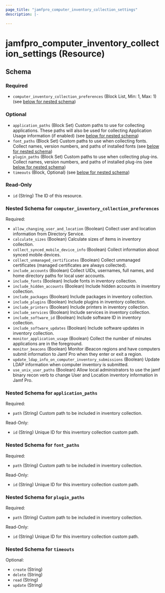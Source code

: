 ```yaml
---
page_title: "jamfpro_computer_inventory_collection_settings"
description: |-
  
---
```


# jamfpro_computer_inventory_collection_settings (Resource)


<!-- schema generated by tfplugindocs -->
## Schema

### Required

- `computer_inventory_collection_preferences` (Block List, Min: 1, Max: 1) (see [below for nested schema](#nestedblock--computer_inventory_collection_preferences))

### Optional

- `application_paths` (Block Set) Custom paths to use for collecting applications. These paths will also be used for collecting Application Usage information (if enabled) (see [below for nested schema](#nestedblock--application_paths))
- `font_paths` (Block Set) Custom paths to use when collecting fonts. Collect names, version numbers, and paths of installed fonts (see [below for nested schema](#nestedblock--font_paths))
- `plugin_paths` (Block Set) Custom paths to use when collecting plug-ins. Collect names, version numbers, and paths of installed plug-ins (see [below for nested schema](#nestedblock--plugin_paths))
- `timeouts` (Block, Optional) (see [below for nested schema](#nestedblock--timeouts))

### Read-Only

- `id` (String) The ID of this resource.

<a id="nestedblock--computer_inventory_collection_preferences"></a>
### Nested Schema for `computer_inventory_collection_preferences`

Required:

- `allow_changing_user_and_location` (Boolean) Collect user and location information from Directory Service.
- `calculate_sizes` (Boolean) Calculate sizes of items in inventory collection.
- `collect_synced_mobile_device_info` (Boolean) Collect information about synced mobile devices.
- `collect_unmanaged_certificates` (Boolean) Collect unmanaged certificates (managed certificates are always collected).
- `include_accounts` (Boolean) Collect UIDs, usernames, full names, and home directory paths for local user accounts.
- `include_fonts` (Boolean) Include fonts in inventory collection.
- `include_hidden_accounts` (Boolean) Include hidden accounts in inventory collection.
- `include_packages` (Boolean) Include packages in inventory collection.
- `include_plugins` (Boolean) Include plugins in inventory collection.
- `include_printers` (Boolean) Include printers in inventory collection.
- `include_services` (Boolean) Include services in inventory collection.
- `include_software_id` (Boolean) Include software ID in inventory collection.
- `include_software_updates` (Boolean) Include software updates in inventory collection.
- `monitor_application_usage` (Boolean) Collect the number of minutes applications are in the foreground.
- `monitor_beacons` (Boolean) Monitor iBeacon regions and have computers submit information to Jamf Pro when they enter or exit a region.
- `update_ldap_info_on_computer_inventory_submissions` (Boolean) Update LDAP information when computer inventory is submitted.
- `use_unix_user_paths` (Boolean) Allow local administrators to use the jamf binary recon verb to change User and Location inventory information in Jamf Pro.


<a id="nestedblock--application_paths"></a>
### Nested Schema for `application_paths`

Required:

- `path` (String) Custom path to be included in inventory collection.

Read-Only:

- `id` (String) Unique ID for this inventory collection custom path.


<a id="nestedblock--font_paths"></a>
### Nested Schema for `font_paths`

Required:

- `path` (String) Custom path to be included in inventory collection.

Read-Only:

- `id` (String) Unique ID for this inventory collection custom path.


<a id="nestedblock--plugin_paths"></a>
### Nested Schema for `plugin_paths`

Required:

- `path` (String) Custom path to be included in inventory collection.

Read-Only:

- `id` (String) Unique ID for this inventory collection custom path.


<a id="nestedblock--timeouts"></a>
### Nested Schema for `timeouts`

Optional:

- `create` (String)
- `delete` (String)
- `read` (String)
- `update` (String)